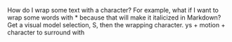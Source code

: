 How do I wrap some text with a character? For example, what if I want to wrap some words with * because that will make it italicized in Markdown?
Get a visual model selection, S, then the wrapping character.
ys + motion + character to surround with